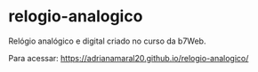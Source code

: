 # relogio-analogico

Relógio analógico e digital criado no curso da b7Web.

Para acessar: https://adrianamaral20.github.io/relogio-analogico/